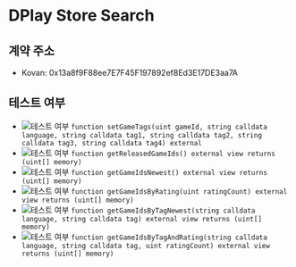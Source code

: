 # DPlay Store Search

## 계약 주소
- Kovan: 0x13a8f9F88ee7E7F45F197892ef8Ed3E17DE3aa7A

## 테스트 여부
- ![테스트 여부](https://img.shields.io/badge/테스트%20여부-no-red.svg) `function setGameTags(uint gameId, string calldata language, string calldata tag1, string calldata tag2, string calldata tag3, string calldata tag4) external`
- ![테스트 여부](https://img.shields.io/badge/테스트%20여부-no-red.svg) `function getReleasedGameIds() external view returns (uint[] memory)`
- ![테스트 여부](https://img.shields.io/badge/테스트%20여부-yes-brightgreen.svg) `function getGameIdsNewest() external view returns (uint[] memory)`
- ![테스트 여부](https://img.shields.io/badge/테스트%20여부-no-red.svg) `function getGameIdsByRating(uint ratingCount) external view returns (uint[] memory)`
- ![테스트 여부](https://img.shields.io/badge/테스트%20여부-no-red.svg) `function getGameIdsByTagNewest(string calldata language, string calldata tag) external view returns (uint[] memory)`
- ![테스트 여부](https://img.shields.io/badge/테스트%20여부-no-red.svg) `function getGameIdsByTagAndRating(string calldata language, string calldata tag, uint ratingCount) external view returns (uint[] memory)`